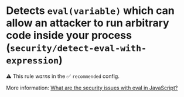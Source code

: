 # Detects `eval(variable)` which can allow an attacker to run arbitrary code inside your process (`security/detect-eval-with-expression`)

⚠️ This rule _warns_ in the ✅ `recommended` config.

<!-- end auto-generated rule header -->

More information: [What are the security issues with eval in JavaScript?](http://security.stackexchange.com/questions/94017/what-are-the-security-issues-with-eval-in-javascript)
